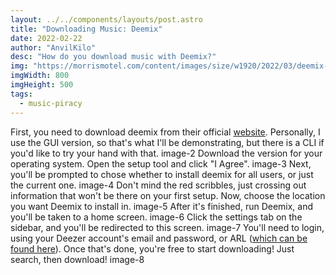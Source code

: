 ```yaml
---
layout: ../../components/layouts/post.astro
title: "Downloading Music: Deemix"
date: 2022-02-22
author: "AnvilKilo"
desc: "How do you download music with Deemix?"
img: "https://morrismotel.com/content/images/size/w1920/2022/03/deemix-thumb.png"
imgWidth: 800
imgHeight: 500
tags:
  - music-piracy
---
```


First, you need to download deemix from their official [website](https://deemix.app/gui). Personally, I use the GUI version, so that's what I'll be demonstrating, but there is a CLI if you'd like to try your hand with that.
image-2
Download the version for your operating system.
Open the setup tool and click "I Agree".
image-3
Next, you'll be prompted to chose whether to install deemix for all users, or just the current one.
image-4
Don't mind the red scribbles, just crossing out information that won't be there on your first setup.
Now, choose the location you want Deemix to install in.
image-5
After it's finished, run Deemix, and you'll be taken to a home screen.
image-6
Click the settings tab on the sidebar, and you'll be redirected to this screen.
image-7
You'll need to login, using your Deezer account's email and password, or ARL ([which can be found here](__GHOST_URL__/fetching-your-arl/)). Once that's done, you're free to start downloading! Just search, then download!
image-8
